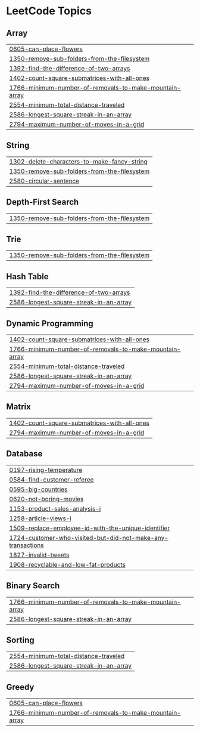 
<!---LeetCode Topics Start-->
# LeetCode Topics
## Array
|  |
| ------- |
| [0605-can-place-flowers](https://github.com/PatrykWenz-4/LeetCode/tree/master/0605-can-place-flowers) |
| [1350-remove-sub-folders-from-the-filesystem](https://github.com/PatrykWenz-4/LeetCode/tree/master/1350-remove-sub-folders-from-the-filesystem) |
| [1392-find-the-difference-of-two-arrays](https://github.com/PatrykWenz-4/LeetCode/tree/master/1392-find-the-difference-of-two-arrays) |
| [1402-count-square-submatrices-with-all-ones](https://github.com/PatrykWenz-4/LeetCode/tree/master/1402-count-square-submatrices-with-all-ones) |
| [1766-minimum-number-of-removals-to-make-mountain-array](https://github.com/PatrykWenz-4/LeetCode/tree/master/1766-minimum-number-of-removals-to-make-mountain-array) |
| [2554-minimum-total-distance-traveled](https://github.com/PatrykWenz-4/LeetCode/tree/master/2554-minimum-total-distance-traveled) |
| [2586-longest-square-streak-in-an-array](https://github.com/PatrykWenz-4/LeetCode/tree/master/2586-longest-square-streak-in-an-array) |
| [2794-maximum-number-of-moves-in-a-grid](https://github.com/PatrykWenz-4/LeetCode/tree/master/2794-maximum-number-of-moves-in-a-grid) |
## String
|  |
| ------- |
| [1302-delete-characters-to-make-fancy-string](https://github.com/PatrykWenz-4/LeetCode/tree/master/1302-delete-characters-to-make-fancy-string) |
| [1350-remove-sub-folders-from-the-filesystem](https://github.com/PatrykWenz-4/LeetCode/tree/master/1350-remove-sub-folders-from-the-filesystem) |
| [2580-circular-sentence](https://github.com/PatrykWenz-4/LeetCode/tree/master/2580-circular-sentence) |
## Depth-First Search
|  |
| ------- |
| [1350-remove-sub-folders-from-the-filesystem](https://github.com/PatrykWenz-4/LeetCode/tree/master/1350-remove-sub-folders-from-the-filesystem) |
## Trie
|  |
| ------- |
| [1350-remove-sub-folders-from-the-filesystem](https://github.com/PatrykWenz-4/LeetCode/tree/master/1350-remove-sub-folders-from-the-filesystem) |
## Hash Table
|  |
| ------- |
| [1392-find-the-difference-of-two-arrays](https://github.com/PatrykWenz-4/LeetCode/tree/master/1392-find-the-difference-of-two-arrays) |
| [2586-longest-square-streak-in-an-array](https://github.com/PatrykWenz-4/LeetCode/tree/master/2586-longest-square-streak-in-an-array) |
## Dynamic Programming
|  |
| ------- |
| [1402-count-square-submatrices-with-all-ones](https://github.com/PatrykWenz-4/LeetCode/tree/master/1402-count-square-submatrices-with-all-ones) |
| [1766-minimum-number-of-removals-to-make-mountain-array](https://github.com/PatrykWenz-4/LeetCode/tree/master/1766-minimum-number-of-removals-to-make-mountain-array) |
| [2554-minimum-total-distance-traveled](https://github.com/PatrykWenz-4/LeetCode/tree/master/2554-minimum-total-distance-traveled) |
| [2586-longest-square-streak-in-an-array](https://github.com/PatrykWenz-4/LeetCode/tree/master/2586-longest-square-streak-in-an-array) |
| [2794-maximum-number-of-moves-in-a-grid](https://github.com/PatrykWenz-4/LeetCode/tree/master/2794-maximum-number-of-moves-in-a-grid) |
## Matrix
|  |
| ------- |
| [1402-count-square-submatrices-with-all-ones](https://github.com/PatrykWenz-4/LeetCode/tree/master/1402-count-square-submatrices-with-all-ones) |
| [2794-maximum-number-of-moves-in-a-grid](https://github.com/PatrykWenz-4/LeetCode/tree/master/2794-maximum-number-of-moves-in-a-grid) |
## Database
|  |
| ------- |
| [0197-rising-temperature](https://github.com/PatrykWenz-4/LeetCode/tree/master/0197-rising-temperature) |
| [0584-find-customer-referee](https://github.com/PatrykWenz-4/LeetCode/tree/master/0584-find-customer-referee) |
| [0595-big-countries](https://github.com/PatrykWenz-4/LeetCode/tree/master/0595-big-countries) |
| [0620-not-boring-movies](https://github.com/PatrykWenz-4/LeetCode/tree/master/0620-not-boring-movies) |
| [1153-product-sales-analysis-i](https://github.com/PatrykWenz-4/LeetCode/tree/master/1153-product-sales-analysis-i) |
| [1258-article-views-i](https://github.com/PatrykWenz-4/LeetCode/tree/master/1258-article-views-i) |
| [1509-replace-employee-id-with-the-unique-identifier](https://github.com/PatrykWenz-4/LeetCode/tree/master/1509-replace-employee-id-with-the-unique-identifier) |
| [1724-customer-who-visited-but-did-not-make-any-transactions](https://github.com/PatrykWenz-4/LeetCode/tree/master/1724-customer-who-visited-but-did-not-make-any-transactions) |
| [1827-invalid-tweets](https://github.com/PatrykWenz-4/LeetCode/tree/master/1827-invalid-tweets) |
| [1908-recyclable-and-low-fat-products](https://github.com/PatrykWenz-4/LeetCode/tree/master/1908-recyclable-and-low-fat-products) |
## Binary Search
|  |
| ------- |
| [1766-minimum-number-of-removals-to-make-mountain-array](https://github.com/PatrykWenz-4/LeetCode/tree/master/1766-minimum-number-of-removals-to-make-mountain-array) |
| [2586-longest-square-streak-in-an-array](https://github.com/PatrykWenz-4/LeetCode/tree/master/2586-longest-square-streak-in-an-array) |
## Sorting
|  |
| ------- |
| [2554-minimum-total-distance-traveled](https://github.com/PatrykWenz-4/LeetCode/tree/master/2554-minimum-total-distance-traveled) |
| [2586-longest-square-streak-in-an-array](https://github.com/PatrykWenz-4/LeetCode/tree/master/2586-longest-square-streak-in-an-array) |
## Greedy
|  |
| ------- |
| [0605-can-place-flowers](https://github.com/PatrykWenz-4/LeetCode/tree/master/0605-can-place-flowers) |
| [1766-minimum-number-of-removals-to-make-mountain-array](https://github.com/PatrykWenz-4/LeetCode/tree/master/1766-minimum-number-of-removals-to-make-mountain-array) |
<!---LeetCode Topics End-->

